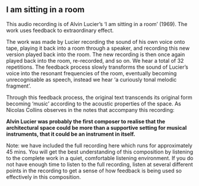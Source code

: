 ## I am sitting in a room


This audio recording is of Alvin Lucier’s ‘I am sitting in a room’ (1969). The work uses feedback to extraordinary effect.

The work was made by Lucier recording the sound of his own voice onto tape, playing it back into a room through a speaker, and recording this new version played back into the room. The new recording is then once again played back into the room, re-recorded, and so on. We hear a total of 32 repetitions. The feedback process slowly transforms the sound of Lucier’s voice into the resonant frequencies of the room, eventually becoming unrecognisable as speech, instead we hear ‘a curiously tonal melodic fragment’.

Through this feedback process, the original text transcends its original form becoming ‘music’ according to the acoustic properties of the space. As Nicolas Collins observes in the notes that accompany this recording:

__Alvin Lucier was probably the first composer to realise that the architectural space could be more than a supportive setting for musical instruments, that it could be an instrument in itself.__

Note: we have included the full recording here which runs for approximately 45 mins. You will get the best understanding of this composition by listening to the complete work in a quiet, comfortable listening environment. If you do not have enough time to listen to the full recording, listen at several different points in the recording to get a sense of how feedback is being used so effectively in this composition.
